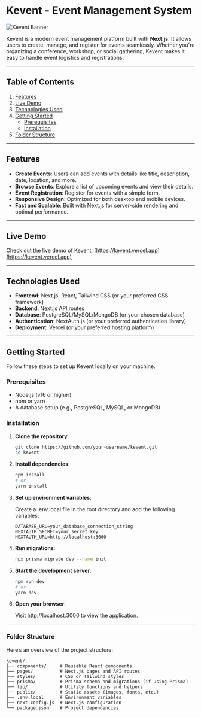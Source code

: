 # Kevent - Event Management System

![Kevent Banner](https://ibb.co/zkQ37RG)

Kevent is a modern event management platform built with **Next.js**. It allows users to create, manage, and register for events seamlessly. Whether you're organizing a conference, workshop, or social gathering, Kevent makes it easy to handle event logistics and registrations.

---

## Table of Contents

1. [Features](#features)
2. [Live Demo](#live-demo)
3. [Technologies Used](#technologies-used)
4. [Getting Started](#getting-started)
   - [Prerequisites](#prerequisites)
   - [Installation](#installation)
5. [Folder Structure](#folder-structure)

---

## Features

- **Create Events**: Users can add events with details like title, description, date, location, and more.
- **Browse Events**: Explore a list of upcoming events and view their details.
- **Event Registration**: Register for events with a simple form.
- **Responsive Design**: Optimized for both desktop and mobile devices.
- **Fast and Scalable**: Built with Next.js for server-side rendering and optimal performance.

---

## Live Demo

Check out the live demo of Kevent: [https://kevent.vercel.app](https://kevent.vercel.app) <!-- Replace with your live demo URL -->

---

## Technologies Used

- **Frontend**: Next.js, React, Tailwind CSS (or your preferred CSS framework)
- **Backend**: Next.js API routes
- **Database**: PostgreSQL/MySQL/MongoDB (or your chosen database)
- **Authentication**: NextAuth.js (or your preferred authentication library)
- **Deployment**: Vercel (or your preferred hosting platform)

---

## Getting Started

Follow these steps to set up Kevent locally on your machine.

### Prerequisites

- Node.js (v16 or higher)
- npm or yarn
- A database setup (e.g., PostgreSQL, MySQL, or MongoDB)

### Installation

1. **Clone the repository**:
   ```bash
   git clone https://github.com/your-username/kevent.git
   cd kevent

   ```
2. **Install dependencies**:
   ```bash
   npm install
   # or
   yarn install

   ```
3. **Set up environment variables**:

   Create a .env.local file in the root directory and add the following variables:

   ```env
   DATABASE_URL=your_database_connection_string
   NEXTAUTH_SECRET=your_secret_key
   NEXTAUTH_URL=http://localhost:3000

   ```

4. **Run migrations**:

   ```bash
   npx prisma migrate dev --name init

   ```

5. **Start the development server**:

   ```bash
   npm run dev
   # or
   yarn dev

   ```

6. **Open your browser**:

   Visit http://localhost:3000 to view the application.

---

### Folder Structure

Here’s an overview of the project structure:

    kevent/
    ├── components/     # Reusable React components
    ├── pages/          # Next.js pages and API routes
    ├── styles/         # CSS or Tailwind styles
    ├── prisma/         # Prisma schema and migrations (if using Prisma)
    ├── lib/            # Utility functions and helpers
    ├── public/         # Static assets (images, fonts, etc.)
    ├── .env.local      # Environment variables
    ├── next.config.js  # Next.js configuration
    └── package.json    # Project dependencies
